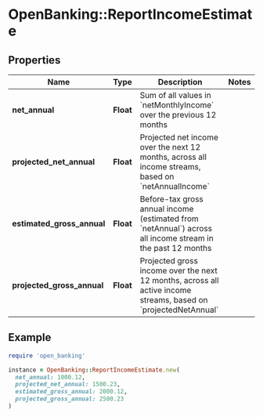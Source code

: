 # OpenBanking::ReportIncomeEstimate

## Properties

| Name | Type | Description | Notes |
| ---- | ---- | ----------- | ----- |
| **net_annual** | **Float** | Sum of all values in &#x60;netMonthlyIncome&#x60; over the previous 12 months |  |
| **projected_net_annual** | **Float** | Projected net income over the next 12 months, across all income streams, based on &#x60;netAnnualIncome&#x60; |  |
| **estimated_gross_annual** | **Float** | Before-tax gross annual income (estimated from &#x60;netAnnual&#x60;) across all income stream in the past 12 months |  |
| **projected_gross_annual** | **Float** | Projected gross income over the next 12 months, across all active income streams, based on &#x60;projectedNetAnnual&#x60; |  |

## Example

```ruby
require 'open_banking'

instance = OpenBanking::ReportIncomeEstimate.new(
  net_annual: 1000.12,
  projected_net_annual: 1500.23,
  estimated_gross_annual: 2000.12,
  projected_gross_annual: 2500.23
)
```

